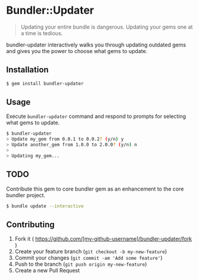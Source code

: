# Bundler::Updater
> Updating your entire bundle is dangerous.
> Updating your gems one at a time is tedious.

bundler-updater interactively walks you through updating outdated gems
and gives you the power to choose what gems to update.

## Installation

```bash
$ gem install bundler-updater
```

## Usage

Execute `bundler-updater` command and respond to prompts for
selecting what gems to update.

```bash
$ bundler-updater
> Update my_gem from 0.0.1 to 0.0.2? (y/n) y
> Update another_gem from 1.0.0 to 2.0.0? (y/n) n
>
> Updating my_gem...
```

## TODO
Contribute this gem to core bundler gem as an enhancement to the core bundler project.

```bash
$ bundle update --interactive
```

## Contributing

1. Fork it ( https://github.com/[my-github-username]/bundler-updater/fork )
2. Create your feature branch (`git checkout -b my-new-feature`)
3. Commit your changes (`git commit -am 'Add some feature'`)
4. Push to the branch (`git push origin my-new-feature`)
5. Create a new Pull Request
